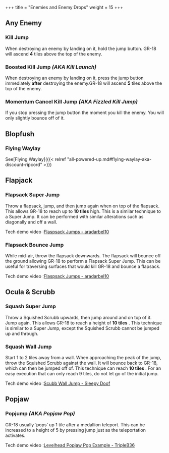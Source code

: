 +++
title = "Enemies and Enemy Drops"
weight = 15
+++

## Any Enemy

### Kill Jump
When destroying an enemy by landing on it, hold the jump button. GR-18 will ascend **4** tiles above the top of the enemy.

### Boosted Kill Jump _(AKA Kill Launch)_
When destroying an enemy by landing on it, press the jump button immediately **after** destroying the enemy.GR-18 will ascend **5** tiles above the top of the enemy.

### Momentum Cancel Kill Jump _(AKA Fizzled Kill Jump)_
If you stop pressing the jump button the moment you kill the enemy. You will only slightly bounce off of it.

## Blopfush

### Flying Waylay

See[Flying Waylay]({{< relref "all-powered-up.md#flying-waylay-aka-discount-ripcord" >}})

## Flapjack

### Flapsack Super Jump
Throw a flapsack, jump, and then jump again when on top of the flapsack. This allows GR-18 to reach up to **10 tiles** high. This is a similar technique to a Super Jump. It can be performed with similar alterations such as diagonally and off a wall.

Tech demo video :[Flaspsack Jumps - aradarbel10](https://streamable.com/p5pd28)

### Flapsack Bounce Jump
While mid-air, throw the flapsack downwards. The flapsack will bounce off the ground allowing GR-18 to perform a Flapsack Super Jump. This can be useful for traversing surfaces that would kill GR-18 and bounce a flapsack.

Tech demo video :[Flaspsack Jumps - aradarbel10](https://streamable.com/p5pd28)

## Ocula & Scrubb

### Squash Super Jump
Throw a Squished Scrubb upwards, then jump around and on top of it. Jump again. This allows GR-18 to reach a height of **10 tiles** . This technique is similar to a Super Jump, except the Squished Scrubb cannot be jumped up and through.

### Squash Wall Jump
Start 1 to 2 tiles away from a wall. When approaching the peak of the jump, throw the Squished Scrubb against the wall. It will bounce back to GR-18, which can then be jumped off of. This technique can reach **10 tiles** . For an easy execution that can only reach 9 tiles, do not let go of the initial jump.

Tech demo video :[Scubb Wall Jump - Sleepy Doof](https://cdn.discordapp.com/attachments/586641629948149761/700264046351613971/t6P5q7aajt.webm)

## Popjaw

### Popjump _(AKA Popjaw Pop)_
GR-18 usually ‘pops’ up 1 tile after a medallion teleport. This can be increased to a height of 5 by pressing jump just as the teleportation activates.

Tech demo video :[Levelhead Popjaw Pop Example - TripleB36](https://www.youtube.com/watch?v=qyjNo4_8wQE)
